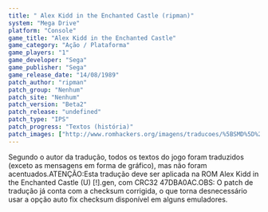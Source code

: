 ```yaml
---
title: " Alex Kidd in the Enchanted Castle (ripman)"
system: "Mega Drive"
platform: "Console"
game_title: "Alex Kidd in the Enchanted Castle"
game_category: "Ação / Plataforma"
game_players: "1"
game_developer: "Sega"
game_publisher: "Sega"
game_release_date: "14/08/1989"
patch_author: "ripman"
patch_group: "Nenhum"
patch_site: "Nenhum"
patch_version: "Beta2"
patch_release: "undefined"
patch_type: "IPS"
patch_progress: "Textos (história)"
patch_images: ["http://www.romhackers.org/imagens/traducoes/%5BSMD%5D%20Alex%20Kidd%20in%20the%20Enchanted%20Castle%20-%20ripman%20-%201.png","http://www.romhackers.org/imagens/traducoes/%5BSMD%5D%20Alex%20Kidd%20in%20the%20Enchanted%20Castle%20-%20ripman%20-%202.png","http://www.romhackers.org/imagens/traducoes/%5BSMD%5D%20Alex%20Kidd%20in%20the%20Enchanted%20Castle%20-%20ripman%20-%203.png"]
---
```

Segundo o autor da tradução, todos os textos do jogo foram traduzidos (exceto as mensagens em forma de gráfico), mas não foram acentuados.ATENÇÃO:Esta tradução deve ser aplicada na ROM Alex Kidd in the Enchanted Castle (U) [!].gen, com CRC32 47DBA0AC.OBS: O patch de tradução já conta com a checksum corrigida, o que torna desnecessário usar a opção auto fix checksum disponível em alguns emuladores.